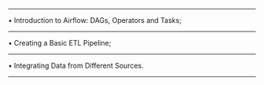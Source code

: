 ***************************************************************************
• Introduction to Airflow: DAGs, Operators and Tasks;
***************************************************************************
• Creating a Basic ETL Pipeline;
***************************************************************************
• Integrating Data from Different Sources.
***************************************************************************
